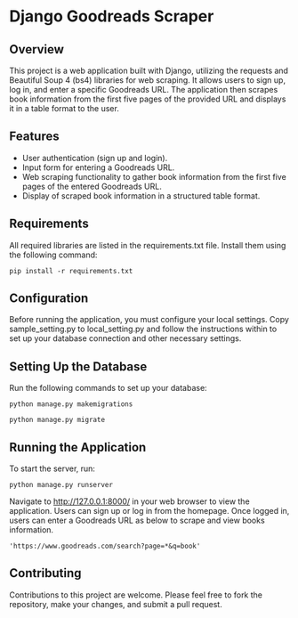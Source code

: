 # Django Goodreads Scraper 
## Overview
This project is a web application built with Django, utilizing the requests and Beautiful Soup 4 (bs4) libraries for web scraping. It allows users to sign up, log in, and enter a specific Goodreads URL. The application then scrapes book information from the first five pages of the provided URL and displays it in a table format to the user. 
## Features
- User authentication (sign up and login).
- Input form for entering a Goodreads URL.
- Web scraping functionality to gather book information from the first five pages of the entered Goodreads URL.
- Display of scraped book information in a structured table format. 
## Requirements
All required libraries are listed in the requirements.txt file. Install them using the following command: 

```
pip install -r requirements.txt
```

## Configuration 
Before running the application, you must configure your local settings. Copy sample_setting.py to local_setting.py and follow the instructions within to set up your database connection and other necessary settings. 
## Setting Up the Database
Run the following commands to set up your database: 
```
python manage.py makemigrations
```
```
python manage.py migrate
```

## Running the Application 
To start the server, run: 
```
python manage.py runserver
```

Navigate to http://127.0.0.1:8000/ in your web browser to view the application. Users can sign up or log in from the homepage. Once logged in, users can enter a Goodreads URL as below to scrape and view books information.
```
'https://www.goodreads.com/search?page=*&q=book'
```
## Contributing
Contributions to this project are welcome. Please feel free to fork the repository, make your changes, and submit a pull request.
